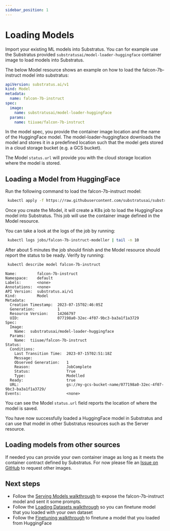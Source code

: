 ```yaml
---
sidebar_position: 1
---
```


# Loading Models

<!-- THE MARKDOWN (.md) FILE IS GENERATED FROM THE NOTEBOOK (.ipynb) FILE -->

Import your existing ML models into Substratus.
You can for example use the Substratus provided `substratusai/model-loader-huggingface`
container image to load models into Substratus.

The below Model resource shows an example on how to load the falcon-7b-instruct
model into substratus:
```yaml
apiVersion: substratus.ai/v1
kind: Model
metadata:
  name: falcon-7b-instruct
spec:
  image:
    name: substratusai/model-loader-huggingface
  params:
    name: tiiuae/falcon-7b-instruct
```

In the model spec, you provide the container image location and the name
of the HuggingFace model. The model-loader-huggingface downloads the model
and stores it in a predefined location such that the model gets stored
in a cloud storage bucket (e.g. a GCS bucket).

The Model `status.url` will provide you with the cloud storage location
where the model is stored.


## Loading a Model from HuggingFace
Run the following command to load the falcon-7b-instruct model:


```bash
 kubectl apply -f https://raw.githubusercontent.com/substratusai/substratus/main/examples/falcon-7b-instruct/base-model.yaml
```

Once you create the Model, it will create a K8s job to load the HuggingFace model
into Substratus. This job will use the container image defined in the Model resource.

You can take a look at the logs of the job by running:


```bash
 kubectl logs jobs/falcon-7b-instruct-modeller | tail -n 10
```

After about 5 minutes the job should finish and the Model resource should report the status
to be ready. Verify by running:


```bash
 kubectl describe model falcon-7b-instruct
```

    Name:         falcon-7b-instruct
    Namespace:    default
    Labels:       <none>
    Annotations:  <none>
    API Version:  substratus.ai/v1
    Kind:         Model
    Metadata:
      Creation Timestamp:  2023-07-15T02:46:05Z
      Generation:          1
      Resource Version:    14266797
      UID:                 077198a0-32ec-4f07-9bc3-ba3a1f1a3729
    Spec:
      Image:
        Name:  substratusai/model-loader-huggingface
      Params:
        Name:  tiiuae/falcon-7b-instruct
    Status:
      Conditions:
        Last Transition Time:  2023-07-15T02:51:18Z
        Message:               
        Observed Generation:   1
        Reason:                JobComplete
        Status:                True
        Type:                  Modelled
      Ready:                   true
      URL:                     gs://my-gcs-bucket-name/077198a0-32ec-4f07-9bc3-ba3a1f1a3729/
    Events:                    <none>


You can see the Model `status.url` field reports the location of where the model is saved.

You have now successfully loaded a HuggingFace model in Substratus and can use that
model in other Substratus resources such as the Server resource.


## Loading models from other sources
If needed you can provide your own container image as long as it meets
the container contract defined by Substratus. For
now please file an [Issue on GitHub](
  https://github.com/substratusai/substratus/issues
) to request other images.

## Next steps
- Follow the [Serving Models walkthrough](./serving-models.md) to expose the falcon-7b-instruct model
and sent it some prompts.
- Follow the [Loading Datasets walkthrough](./loading-datasets.md) so you can finetune
  model that you loaded with your own dataset
- Follow the [Finetuning walkthrough](./finetuning-models.md) to finetune a model that you loaded from HuggingFace

